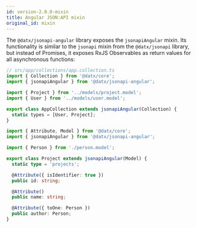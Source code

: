 ```yaml
---
id: version-2.0.0-mixin
title: Angular JSON:API mixin
original_id: mixin
---
```


The `@datx/jsonapi-angular` library exposes the `jsonapiAngular` mixin. Its functionality is similar to the `jsonapi` mixin from the `@datx/jsonapi` library, but instead of Promises, it exposes RxJS Observables as return values for all asynchronous functions:

```ts
// src/app/collections/app.collection.ts
import { Collection } from '@datx/core';
import { jsonapiAngular } from '@datx/jsonapi-angular';

import { Project } from '../models/project.model';
import { User } from '../models/user.model';

export class AppCollection extends jsonapiAngular(Collection) {
  static types = [User, Project];
}
```

```ts
import { Attribute, Model } from '@datx/core';
import { jsonapiAngular } from '@datx/jsonapi-angular';

import { Person } from './person.model';

export class Project extends jsonapiAngular(Model) {
  static type = 'projects';

  @Attribute({ isIdentifier: true })
  public id: string;

  @Attribute()
  public name: string;

  @Attribute({ toOne: Person })
  public author: Person;
}
```
